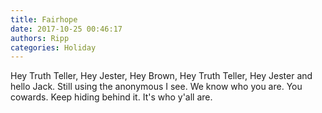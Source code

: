 ```yaml
---
title: Fairhope
date: 2017-10-25 00:46:17
authors: Ripp
categories: Holiday
---
```


 Hey Truth Teller, Hey Jester, Hey Brown, Hey Truth Teller, Hey Jester and hello Jack. Still using the anonymous I see. We know who you are. You cowards. Keep hiding behind it. It's who y'all are.